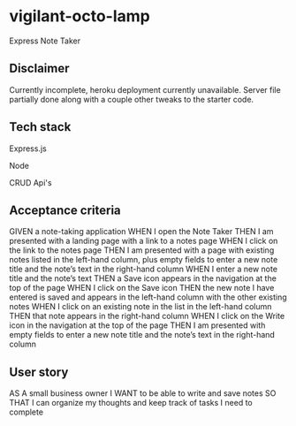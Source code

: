 # vigilant-octo-lamp
Express Note Taker

## Disclaimer
Currently incomplete, heroku deployment currently unavailable. Server file partially done along with a couple other tweaks to the starter code. 

## Tech stack 
Express.js

Node 

CRUD Api's

## Acceptance criteria
GIVEN a note-taking application
WHEN I open the Note Taker
THEN I am presented with a landing page with a link to a notes page
WHEN I click on the link to the notes page
THEN I am presented with a page with existing notes listed in the left-hand column, plus empty fields to enter a new note title and the note’s text in the right-hand column
WHEN I enter a new note title and the note’s text
THEN a Save icon appears in the navigation at the top of the page
WHEN I click on the Save icon
THEN the new note I have entered is saved and appears in the left-hand column with the other existing notes
WHEN I click on an existing note in the list in the left-hand column
THEN that note appears in the right-hand column
WHEN I click on the Write icon in the navigation at the top of the page
THEN I am presented with empty fields to enter a new note title and the note’s text in the right-hand column

## User story
AS A small business owner
I WANT to be able to write and save notes
SO THAT I can organize my thoughts and keep track of tasks I need to complete


